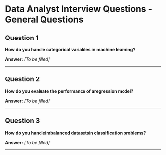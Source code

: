 # Data Analyst Interview Questions - General Questions

## Question 1

**How do you handle categorical variables in machine learning?**

**Answer:** _[To be filled]_

---

## Question 2

**How do you evaluate the performance of aregression model?**

**Answer:** _[To be filled]_

---

## Question 3

**How do you handleimbalanced datasetsin classification problems?**

**Answer:** _[To be filled]_

---


